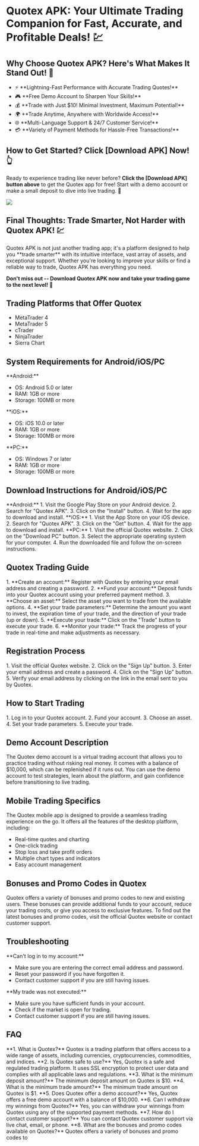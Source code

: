 # Quotex APK: Your Ultimate Trading Companion for Fast, Accurate, and Profitable Deals! 💹

## Why Choose Quotex APK? Here's What Makes It Stand Out! 🌟

-   ⚡ \*\*Lightning-Fast Performance with Accurate Trading Quotes!\*\*
-   🎮 \*\*Free Demo Account to Sharpen Your Skills!\*\*
-   💰 \*\*Trade with Just \$10! Minimal Investment, Maximum
    Potential!\*\*
-   🌍 \*\*Trade Anytime, Anywhere with Worldwide Access!\*\*
-   🌐 \*\*Multi-Language Support & 24/7 Customer Service!\*\*
-   💳 \*\*Variety of Payment Methods for Hassle-Free Transactions!\*\*

## How to Get Started? Click \[Download APK\] Now! 👆

Ready to experience trading like never before? **Click the \[Download
APK\] button above** to get the Quotex app for free! Start with a demo
account or make a small deposit to dive into live trading. 📲

[![](https://static.quotex.io/files/5_en/300_250.jpg)](https://traff.sbs/brokerqxsignupf)

## Final Thoughts: Trade Smarter, Not Harder with Quotex APK! 💹

Quotex APK is not just another trading app; it's a platform designed to
help you \*\*trade smarter\*\* with its intuitive interface, vast array
of assets, and exceptional support. Whether you're looking to improve
your skills or find a reliable way to trade, Quotex APK has everything
you need.

**Don't miss out -- Download Quotex APK now and take your trading game
to the next level! 🚀**

## Trading Platforms that Offer Quotex

-   MetaTrader 4
-   MetaTrader 5
-   cTrader
-   NinjaTrader
-   Sierra Chart

## System Requirements for Android/iOS/PC

\*\*Android:\*\*

-   OS: Android 5.0 or later
-   RAM: 1GB or more
-   Storage: 100MB or more

\*\*iOS:\*\*

-   OS: iOS 10.0 or later
-   RAM: 1GB or more
-   Storage: 100MB or more

\*\*PC:\*\*

-   OS: Windows 7 or later
-   RAM: 1GB or more
-   Storage: 100MB or more

## Download Instructions for Android/iOS/PC

\*\*Android:\*\* 1. Visit the Google Play Store on your Android device.
2. Search for "Quotex APK". 3. Click on the "Install"
button. 4. Wait for the app to download and install. \*\*iOS:\*\* 1.
Visit the App Store on your iOS device. 2. Search for "Quotex
APK". 3. Click on the "Get" button. 4. Wait for the app to
download and install. \*\*PC:\*\* 1. Visit the official Quotex website.
2. Click on the "Download PC" button. 3. Select the appropriate
operating system for your computer. 4. Run the downloaded file and
follow the on-screen instructions.

## Quotex Trading Guide

1\. \*\*Create an account:\*\* Register with Quotex by entering your
email address and creating a password. 2. \*\*Fund your account:\*\*
Deposit funds into your Quotex account using your preferred payment
method. 3. \*\*Choose an asset:\*\* Select the asset you want to trade
from the available options. 4. \*\*Set your trade parameters:\*\*
Determine the amount you want to invest, the expiration time of your
trade, and the direction of your trade (up or down). 5. \*\*Execute your
trade:\*\* Click on the "Trade" button to execute your trade. 6.
\*\*Monitor your trade:\*\* Track the progress of your trade in
real-time and make adjustments as necessary.

## Registration Process

1\. Visit the official Quotex website. 2. Click on the "Sign Up"
button. 3. Enter your email address and create a password. 4. Click on
the "Sign Up" button. 5. Verify your email address by clicking on
the link in the email sent to you by Quotex.

## How to Start Trading

1\. Log in to your Quotex account. 2. Fund your account. 3. Choose an
asset. 4. Set your trade parameters. 5. Execute your trade.

## Demo Account Description

The Quotex demo account is a virtual trading account that allows you to
practice trading without risking real money. It comes with a balance of
\$10,000, which can be replenished if it runs out. You can use the demo
account to test strategies, learn about the platform, and gain
confidence before transitioning to live trading.

## Mobile Trading Specifics

The Quotex mobile app is designed to provide a seamless trading
experience on the go. It offers all the features of the desktop
platform, including:

-   Real-time quotes and charting
-   One-click trading
-   Stop loss and take profit orders
-   Multiple chart types and indicators
-   Easy account management

## Bonuses and Promo Codes in Quotex

Quotex offers a variety of bonuses and promo codes to new and existing
users. These bonuses can provide additional funds to your account,
reduce your trading costs, or give you access to exclusive features. To
find out the latest bonuses and promo codes, visit the official Quotex
website or contact customer support.

## Troubleshooting

\*\*Can\'t log in to my account:\*\*

-   Make sure you are entering the correct email address and password.
-   Reset your password if you have forgotten it.
-   Contact customer support if you are still having issues.

\*\*My trade was not executed:\*\*

-   Make sure you have sufficient funds in your account.
-   Check if the market is open for trading.
-   Contact customer support if you are still having issues.

## FAQ

\*\*1. What is Quotex?\*\* Quotex is a trading platform that offers
access to a wide range of assets, including currencies,
cryptocurrencies, commodities, and indices. \*\*2. Is Quotex safe to
use?\*\* Yes, Quotex is a safe and regulated trading platform. It uses
SSL encryption to protect user data and complies with all applicable
laws and regulations. \*\*3. What is the minimum deposit amount?\*\* The
minimum deposit amount on Quotex is \$10. \*\*4. What is the minimum
trade amount?\*\* The minimum trade amount on Quotex is \$1. \*\*5. Does
Quotex offer a demo account?\*\* Yes, Quotex offers a free demo account
with a balance of \$10,000. \*\*6. Can I withdraw my winnings from
Quotex?\*\* Yes, you can withdraw your winnings from Quotex using any of
the supported payment methods. \*\*7. How do I contact customer
support?\*\* You can contact Quotex customer support via live chat,
email, or phone. \*\*8. What are the bonuses and promo codes available
on Quotex?\*\* Quotex offers a variety of bonuses and promo codes to

